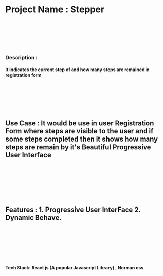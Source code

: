 
<h1>Project Name : Stepper</h1>
</br></br></br></br></br>
<h3>Description :</h3> <h4>It indicates the current step of and how many steps are remained in registration form</h4>
</br></br></br></br></br>
<h2>Use Case : It would be use in user Registration Form where steps are visible to the user and if some steps completed then it shows how many steps are remain by it's Beautiful Progressive User Interface</h2>
</br></br></br></br></br></br>
<h2>Features : 
1. Progressive User InterFace
2. Dynamic Behave.
</h2>
</br></br></br></br></br></br>
<h4>Tech Stack: React js (A popular Javascript Library) , Norman css</h4>